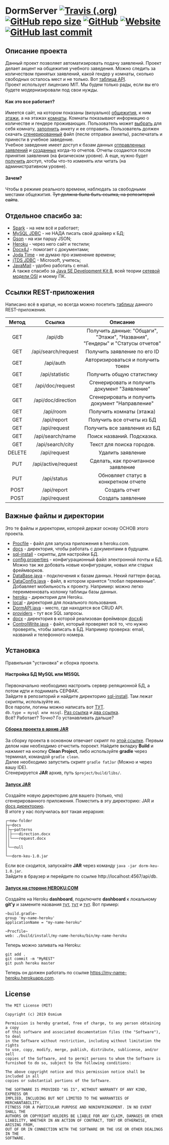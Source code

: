 # DormServer [![Travis (.org)](https://img.shields.io/travis/OsmiumKZ/DormServer.svg)](https://travis-ci.org/OsmiumKZ/DormServer) [![GitHub repo size](https://img.shields.io/github/repo-size/OsmiumKZ/DormServer.svg)](https://github.com/OsmiumKZ/DormServer) [![GitHub](https://img.shields.io/github/license/OsmiumKZ/DormServer.svg)](https://github.com/OsmiumKZ/DormServer/blob/master/LICENSE) [![Website](https://img.shields.io/website/https/dorm-keu.herokuapp.com/api/db.svg)](https://dorm-keu.herokuapp.com/api/db) [![GitHub last commit](https://img.shields.io/github/last-commit/OsmiumKZ/DormServer.svg)](https://github.com/OsmiumKZ/DormServer/commits/master)

## Описание проекта
Данный проект позволяет автоматизировать подачу заявлений. Проект делает акцент на общежития учебного заведения. Можно следить за количеством принятых заявлений, какой гендер у комнаты, сколько свободных осталось мест и не только. Вот [таблица API](https://docs.google.com/spreadsheets/d/1f5oslv4L3VMU16m3xWj5cY1P-9549iu62Jq15v2STOg/edit#gid=0).<br />
Проект использует лицензию MIT. Мы будем только рады, если вы его будете модернизировали под свои нужды.<br />

#### Как это все работает?
Имеется сайт, на котором показаны (визуально) [общежития](https://github.com/OsmiumKZ/DormServer/blob/master/src/main/java/kz/dorm/api/dorm/util/gson/Dorm.java), к ним [этажи](https://github.com/OsmiumKZ/DormServer/blob/master/src/main/java/kz/dorm/api/dorm/util/gson/Floor.java), а на этажах [комнаты](https://github.com/OsmiumKZ/DormServer/blob/master/src/main/java/kz/dorm/api/dorm/util/gson/RoomOne.java). Комнаты показывают информацию о количестве и гендере проживающих. Пользователь может [выбрать](https://github.com/OsmiumKZ/DormServer/blob/master/src/main/java/kz/dorm/api/dorm/DormAPI.java#L64) для себя комнату, [заполнить](https://github.com/OsmiumKZ/DormServer/blob/master/src/main/java/kz/dorm/api/dorm/DormAPI.java#L285) анкету и ее отправить. Пользователь должен скачать [сгенерированный](https://github.com/OsmiumKZ/DormServer/blob/master/src/main/java/kz/dorm/api/dorm/DormAPI.java#L95) файл (песле отправки анкеты), распечатать и принести в учебное заведение.<br />
Учебное заведение имеет доступ к базам данных [отправленных заявлений](https://github.com/OsmiumKZ/DormServer/blob/master/src/main/java/kz/dorm/api/dorm/DormAPI.java#L208) и [созданных](https://github.com/OsmiumKZ/DormServer/blob/master/src/main/java/kz/dorm/api/dorm/DormAPI.java#L177) когда-то отчетов. Отчеты создаются после принятия заявления (на физическом уровне). А еще, нужно будет [получить](https://github.com/OsmiumKZ/DormServer/blob/master/src/main/java/kz/dorm/api/dorm/DormAPI.java#L47) доступ, чтобы что-то изменять или читать (на административном уровне). 

#### Зачем?
Чтобы в режиме реального времени, наблюдать за свободными местами общежития. ~~Тут должна была быть ссылка, на репозиторий сайта~~.

## Отдельное спасибо за:
+ [Spark](http://sparkjava.com) - на нем всё и работает;
+ [MySQL JDBC](https://www.mysql.com/products/connector) - не НАДА писать свой драйвер к БД;
+ [Gson](https://github.com/google/gson) - на изи паршу JSON;
+ [Heroku](https://www.heroku.com) - через него сайт и тестили;
+ [Docx4J](https://www.docx4java.org/trac/docx4j) - помогает с документами;
+ [Joda Time](https://www.joda.org/joda-time) - не думаю про изменение времени;
+ [jTDS JDBC](http://jtds.sourceforge.net) - Microsoft, учитесь;
+ [JavaMail](https://www.oracle.com/technetwork/java/javamail/index.html) - удобно работать с email.<br />
А также спасибо за [Java SE Development Kit 8](https://www.oracle.com/technetwork/java/javase/downloads/jdk8-downloads-2133151.html), всей теории [сетевой модели OSI](https://ru.wikipedia.org/wiki/%D0%A1%D0%B5%D1%82%D0%B5%D0%B2%D0%B0%D1%8F_%D0%BC%D0%BE%D0%B4%D0%B5%D0%BB%D1%8C_OSI) и моему ПК.

## Ссылки REST-приложения
Написано всё в кратце, но всегда можно посетить [таблицу](https://docs.google.com/spreadsheets/d/1f5oslv4L3VMU16m3xWj5cY1P-9549iu62Jq15v2STOg/edit#gid=0) данного REST-приложения.<br />

| Метод | Ссылка | Описание |
|:-----:|:------:|:--------:|
| GET | /api/db | Получить данные: "Общаги", "Этажи", "Названия", "Гендеры" и "Статусы отчетов" |
| GET | /api/search/request | Получить заявление по его ID |
| GET | /api/auth | Авторизироваться и получить токен |
| GET | /api/statistic | Получить общую статистику |
| GET | /api/doc/request | Сгенерировать и получить документ "Заявление" |
| GET | /api/doc/direction | Сгенерировать и получить документ "Направление" |
| GET | /api/room | Получить комнаты (этажа) |
| GET | /api/report | Получить все отчеты из БД |
| GET | /api/request | Получить все заявления из БД |
| GET | /api/search/name | Поиск названий. Подсказка. |
| GET | /api/search/city | Текст для поиска городов. |
| DELETE | /api/request | Удалить заявление |
| PUT | /api/active/request | Сделать, как прочитанное заявление|
| PUT | /api/status | Обновляет статус в конкретном отчете |
| POST | /api/report | Создать отчет |
| POST | /api/request | Создать заявление |

## Важные файлы и директории
Это те файлы и директории, которей держат основу ОСНОВ этого проекта.
+ [Procfile](https://github.com/OsmiumKZ/DormServer/blob/master/Procfile) - файл для запуска приложения в heroku.com.
+ [docs](https://github.com/OsmiumKZ/DormServer/tree/master/docs) - директория, чтобы работать с документами в будущем.
+ [sql-install](https://github.com/OsmiumKZ/DormServer/tree/master/sql-install) - скрипты, для настройки БД.
+ [config.properties](https://github.com/OsmiumKZ/DormServer/blob/master/src/main/resources/config.properties) - конфигурационный файл электронной почты и БД. Можно так же добовать новые конфигурации, новых или старых фреймворков.
+ [DataBase.java](https://github.com/OsmiumKZ/DormServer/blob/master/src/main/java/kz/dorm/utils/DataBase.java) - подключения к базам данных. Некий паттерн фасад.
+ [DataConfig.java](https://github.com/OsmiumKZ/DormServer/blob/master/src/main/java/kz/dorm/utils/DataConfig.java) - файл, в котором хранятся "глобал переменные". Добавляет мобильность к проекту. Например: можно легко переименновать колонку таблицы базы данных.
+ [heroku](https://github.com/OsmiumKZ/DormServer/tree/master/src/main/java/kz/dorm/heroku) - директория для Heroku.
+ [local](https://github.com/OsmiumKZ/DormServer/tree/master/src/main/java/kz/dorm/local) - директория для локального пользования.
+ [DormAPI.java](https://github.com/OsmiumKZ/DormServer/blob/master/src/main/java/kz/dorm/api/dorm/DormAPI.java) - место, где находятся все CRUD API.
+ [providers](https://github.com/OsmiumKZ/DormServer/tree/master/src/main/java/kz/dorm/api/dorm/util/statement/providers) - тут все SQL запросы.
+ [docx](https://github.com/OsmiumKZ/DormServer/tree/master/src/main/java/kz/dorm/docx) - директория в которой реализован фреймворк [docx4j](https://www.docx4java.org/trac/docx4j)
+ [ControlWrite.java](https://github.com/OsmiumKZ/DormServer/blob/master/src/main/java/kz/dorm/utils/control/ControlWrite.java) - файл, который проверяет всё то, что нужно проверять, чтобы записать в БД. Например проверка: email, названий и телефонного номера.

## Установка
Правильная "установка" и сборка проекта. 

#### Настройка БД MySQL или MSSQL
Первоначально необходимо настроить сервер реляционной БД, а потом идти и поднимать СЕРФАК.<br />
Зайдите в репозиторий и найдите директорию [sql-install](https://github.com/OsmiumKZ/DormServer/tree/master/sql-install). Там лежат скрипты, используйте их.<br />
Все пароли, логины можно написать вот [ТУТ](https://github.com/OsmiumKZ/DormServer/blob/master/src/main/resources/config.properties).<br />
`db.type = mysql или mssql`. [Раз ссылка](https://github.com/OsmiumKZ/DormServer/blob/master/src/main/java/kz/dorm/utils/EnumDBType.java) и [два ссылка](https://github.com/OsmiumKZ/DormServer/blob/master/src/main/resources/config.properties#L2).<br />
Всё? Работает? Точно? Го устанавливать дальше? 

#### [Сборка проекта в архив JAR](https://www.mkyong.com/gradle/gradle-create-a-jar-file-with-dependencies/)
За сборку проекта в основном отвечает скрипт по [этой ссылке](https://github.com/OsmiumKZ/DormServer/blob/master/build.gradle#L32). Первым делом нам необходимо отчистить пороект. Найдите вкладку **Build** и нажмиет на кнопку **Clean Project**, либо используйте **gradle** через терминал, командой `gradle clean`.<br />
Далее необходимо запустить скрипт `gradle fatJar` (Можно и через вашу IDE).<br />
Сгенерируется **JAR** архив, путь `$project/build/libs/`.<br />

#### [Запуск JAR](https://ru.wikihow.com/%D0%B7%D0%B0%D0%BF%D1%83%D1%81%D1%82%D0%B8%D1%82%D1%8C-.JAR-%D1%84%D0%B0%D0%B9%D0%BB)
Создайте новую директорию для вашего (только, что) сгенерированного приложения. Поместить в эту директорию: JAR и [docs директорию](https://github.com/OsmiumKZ/DormServer/tree/master/docs).<br />
В итоге у нас получилась вот такая иерархия:
```
┌─new-folder
├┬─docs
│├┬─patterns
││├───direction.docx
││└───request.docx
││
│└──null
│
└──dorm-keu-1.0.jar
```
Если все сходится, запускайте **JAR** через команду `java -jar dorm-keu-1.0.jar`.<br />
Зайдите в браузер и перейдите по ссылке http://localhost:4567/api/db.

#### [Запуск на стороне HEROKU.COM](https://devcenter.heroku.com/categories/java-support)
Создайте на Heroku **dashboard**, подключите **dashboard** к локальному **git'у** и замените названия [тут](https://github.com/OsmiumKZ/DormServer/blob/master/build.gradle#L4), [тут](https://github.com/OsmiumKZ/DormServer/blob/master/build.gradle#L7) и [тут](https://github.com/OsmiumKZ/DormServer/blob/master/Procfile#L1). Вот пример:
```
~build.gradle~
group 'my-name-heroku'
applicationName = "my-name-heroku"

~Procfile~
web: ./build/install/my-name-heroku/bin/my-name-heroku
```
Теперь можно заливать на Heroku:
```
git add .
git commit -m "MyREST"
git push heroku master
```
Теперь он должен работать по ссылке https://my-name-heroku.herokuapp.com.

## License
```
The MIT License (MIT)

Copyright (c) 2019 Osmium

Permission is hereby granted, free of charge, to any person obtaining a copy
of this software and associated documentation files (the "Software"), to deal
in the Software without restriction, including without limitation the rights
to use, copy, modify, merge, publish, distribute, sublicense, and/or sell
copies of the Software, and to permit persons to whom the Software is
furnished to do so, subject to the following conditions:

The above copyright notice and this permission notice shall be included in all
copies or substantial portions of the Software.

THE SOFTWARE IS PROVIDED "AS IS", WITHOUT WARRANTY OF ANY KIND, EXPRESS OR
IMPLIED, INCLUDING BUT NOT LIMITED TO THE WARRANTIES OF MERCHANTABILITY,
FITNESS FOR A PARTICULAR PURPOSE AND NONINFRINGEMENT. IN NO EVENT SHALL THE
AUTHORS OR COPYRIGHT HOLDERS BE LIABLE FOR ANY CLAIM, DAMAGES OR OTHER
LIABILITY, WHETHER IN AN ACTION OF CONTRACT, TORT OR OTHERWISE, ARISING FROM,
OUT OF OR IN CONNECTION WITH THE SOFTWARE OR THE USE OR OTHER DEALINGS IN THE
SOFTWARE.
```
